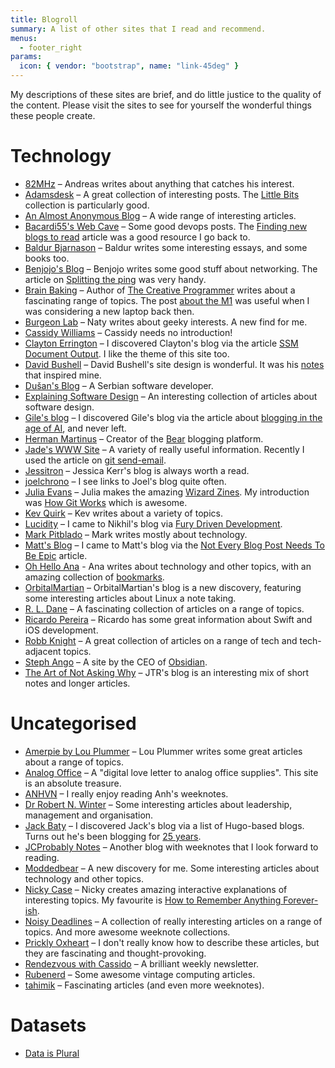 ```yaml
---
title: Blogroll
summary: A list of other sites that I read and recommend.
menus:
  - footer_right
params:
  icon: { vendor: "bootstrap", name: "link-45deg" }
---
```


My descriptions of these sites are brief, and do little justice to the quality of the content.
Please visit the sites to see for yourself the wonderful things these people create.

# Technology

- [82MHz](https://82mhz.net/) – Andreas writes about anything that catches his interest.
- [Adamsdesk](https://www.adamsdesk.com/) – A great collection of interesting posts. The [Little
  Bits](https://www.adamsdesk.com/topic/littlebits/) collection is particularly good.
- [An Almost Anonymous Blog](https://lwgrs.bearblog.dev/) – A wide range of interesting articles.
- [Bacardi55's Web Cave](https://bacardi55.io/) – Some good devops posts. The [Finding new blogs to
  read](https://bacardi55.io/2024/10/06/finding-new-blogs-to-read/) article was a good resource I go
  back to.
- [Baldur Bjarnason](https://www.baldurbjarnason.com/) – Baldur writes some interesting essays, and
  some books too.
- [Benjojo's Blog](https://blog.benjojo.co.uk/) – Benjojo writes some good stuff about networking.
  The article on [Splitting the ping](https://blog.benjojo.co.uk/post/ping-with-loss-latency-split)
  was very handy.
- [Brain Baking](https://brainbaking.com/) – Author of [The Creative Programmer](https://www.manning.com/books/the-creative-programmer)
  writes about a fascinating range of topics. The post [about the M1](https://brainbaking.com/post/2020/12/developing-on-apple-m1-silicon/)
  was useful when I was considering a new laptop back then.
- [Burgeon Lab](https://www.burgeonlab.com/) – Naty writes about geeky interests. A new find for me.
- [Cassidy Williams](https://cassidoo.co/) – Cassidy needs no introduction!
- [Clayton Errington](https://claytonerrington.com/) – I discovered Clayton's blog via the article
  [SSM Document Output](https://claytonerrington.com/blog/ssm-document-output/). I like the theme
  of this site too.
- [David Bushell](https://dbushell.com/) – David Bushell's site design is wonderful. It was his
  [notes](https://dbushell.com/notes/) that inspired mine.
- [Dušan's Blog](https://dusanmitrovic.rs/) – A Serbian software developer.
- [Explaining Software Design](https://explaining.software/archive/) – An interesting collection of
  articles about software design.
- [Gile's blog](https://www.gilesthomas.com/) – I discovered Gile's blog via the article about
  [blogging in the age of AI](https://www.gilesthomas.com/2025/02/blogging-in-the-age-of-ai), and
  never left.
- [Herman Martinus](https://herman.bearblog.dev/) – Creator of the [Bear](https://bearblog.dev/)
  blogging platform.
- [Jade's WWW Site](https://jade.fyi/) – A variety of really useful information. Recently I used the
  article on [git send-email](https://jade.fyi/blog/oh-no-git-send-email/).
- [Jessitron](https://jessitron.com/) – Jessica Kerr's blog is always worth a read.
- [joelchrono](https://joelchrono.xyz/) – I see links to Joel's blog quite often.
- [Julia Evans](https://jvns.ca/) – Julia makes the amazing [Wizard Zines](https://wizardzines.com/).
  My introduction was [How Git Works](https://wizardzines.com/zines/git/) which is awesome.
- [Kev Quirk](https://kevquirk.com/) – Kev writes about a variety of topics.
- [Lucidity](https://ludic.mataroa.blog/) – I came to Nikhil's blog via
  [Fury Driven Development](https://ludic.mataroa.blog/blog/fury-driven-development/).
- [Mark Pitblado](https://www.markpitblado.me/) – Mark writes mostly about technology.
- [Matt's Blog](https://mtwb.blog/) – I came to Matt's blog via the [Not Every Blog Post Needs To Be
  Epic](https://mtwb.blog/posts/2025/blaugust2025/not-every-blog-post-needs-to-be-epic/) article.
- [Oh Hello Ana](https://ohhelloana.blog/) - Ana writes about technology and other topics, with an
  amazing collection of [bookmarks](https://ohhelloana.blog/bookmarks/).
- [OrbitalMartian](https://orbitalmartian.vercel.app/) – OrbitalMartian's blog is a new discovery,
  featuring some interesting articles about Linux a note taking.
- [R. L. Dane](https://rldane.space/) – A fascinating collection of articles on a range of topics.
- [Ricardo Pereira](https://blog.ricardopereira.eu/) – Ricardo has some great information about
  Swift and iOS development.
- [Robb Knight](https://rknight.me/) – A great collection of articles on a range of tech and
  tech-adjacent topics.
- [Steph Ango](https://stephango.com/) – A site by the CEO of [Obsidian](https://obsidian.md/).
- [The Art of Not Asking Why](https://taonaw.com/) – JTR's blog is an interesting mix of short notes
  and longer articles.

# Uncategorised

- [Amerpie by Lou Plummer](https://amerpie.lol/) – Lou Plummer writes some great articles about
  a range of topics.
- [Analog Office](https://analogoffice.net/) – A "digital love letter to analog office supplies".
  This site is an absolute treasure.
- [ANHVN](https://anhvn.com/) – I really enjoy reading Anh's weeknotes.
- [Dr Robert N. Winter](https://robert.winter.ink/) – Some interesting articles about leadership,
  management and organisation.
- [Jack Baty](https://baty.net/) – I discovered Jack's blog via a list of Hugo-based blogs. Turns
  out he's been blogging for [25 years](https://baty.net/posts/2025/08/25-years-of-blogging/).
- [JCProbably Notes](https://notes.jeddacp.com/) – Another blog with weeknotes that I look forward
  to reading.
- [Moddedbear](https://moddedbear.com/) – A new discovery for me. Some interesting articles about
  technology and other topics.
- [Nicky Case](https://ncase.me/) – Nicky creates amazing interactive explanations of
  interesting topics. My favourite is [How to Remember Anything Forever-ish](https://ncase.me/remember/).
- [Noisy Deadlines](https://noisydeadlines.net/) – A collection of really interesting articles on a
  range of topics. And more awesome weeknote collections.
- [Prickly Oxheart](https://prickly.oxhe.art/) – I don't really know how to describe these articles,
  but they are fascinating and thought-provoking.
- [Rendezvous with Cassido](https://buttondown.com/cassidoo/archive/) – A brilliant weekly
  newsletter.
- [Rubenerd](https://rubenerd.com/) – Some awesome vintage computing articles.
- [tahimik](https://tahimik.com/) – Fascinating articles (and even more weeknotes).

# Datasets

- [Data is Plural](https://www.data-is-plural.com/)
